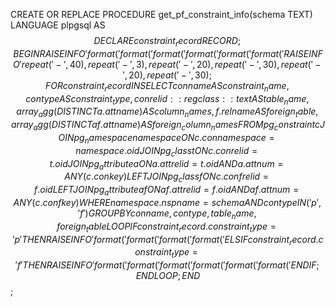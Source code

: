 CREATE OR REPLACE PROCEDURE get_pf_constraint_info(schema TEXT)
LANGUAGE plpgsql
AS
$$
    DECLARE
        constraint_record RECORD;
    BEGIN
        RAISE INFO '% % % % % %',
            format('%-40s', 'Имя ограничения'),
            format('%-3s', 'Тип'),
            format('%-20s', 'Имя таблицы'),
            format('%-30s', 'Имя столбцов'),
            format('%-20s', 'Имя внешней таблицы'),
            format('%-30s', 'Имя внешних столбцов');
        RAISE INFO '% % % % % %',
            repeat('-', 40),
            repeat('-', 3),
            repeat('-', 20),
            repeat('-', 30),
            repeat('-', 20),
            repeat('-', 30);
        FOR constraint_record IN
            SELECT 
                conname AS constraint_name,
                contype AS constraint_type,
                conrelid::regclass::text AS table_name,
                array_agg(DISTINCT a.attname) AS column_names,
                f.relname AS foreign_table,
                array_agg(DISTINCT af.attname) AS foreign_column_names
            FROM
                pg_constraint c
                JOIN pg_namespace namespace ON c.connamespace = namespace.oid
                JOIN pg_class t ON c.conrelid = t.oid
                JOIN pg_attribute a ON a.attrelid = t.oid AND a.attnum = ANY(c.conkey)
                LEFT JOIN pg_class f ON c.confrelid = f.oid
                LEFT JOIN pg_attribute af ON af.attrelid = f.oid AND af.attnum = ANY(c.confkey)
            WHERE namespace.nspname = schema AND contype IN ('p', 'f')
            GROUP BY conname, contype, table_name, foreign_table
        LOOP
            IF constraint_record.constraint_type = 'p' THEN
                RAISE INFO '% % % %',
                    format('%-40s', constraint_record.constraint_name),
                    format('%-3s', 'P'),
                    format('%-20s', constraint_record.table_name),
                    format('%-30s', array_to_string(constraint_record.column_names, ', '));
            ELSIF constraint_record.constraint_type = 'f' THEN
                RAISE INFO '% % % % % %',
                    format('%-40s', constraint_record.constraint_name),
                    format('%-3s', 'R'),
                    format('%-20s', constraint_record.table_name),
                    format('%-30s', array_to_string(constraint_record.column_names, ', ')),
                    format('%-20s', constraint_record.foreign_table),
                    format('%-30s', array_to_string(constraint_record.foreign_column_names, ', '));
            END IF;
        END LOOP;
    END
$$;
